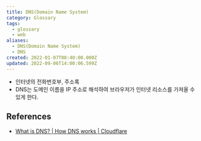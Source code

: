 ```yaml
---
title: DNS(Domain Name System)
category: Glossary
tags:
  - glossary
  - web
aliases:
  - DNS(Domain Name System)
  - DNS
created: 2022-01-07T08:40:00.000Z
updated: 2022-09-06T14:00:06.599Z
---
```


<Metadata />

- 인터넷의 전화번호부, 주소록
- DNS는 도메인 이름을 IP 주소로 해석하여 브라우저가 인터넷 리소스를 가져올 수 있게 한다.

## References

- [What is DNS? | How DNS works | Cloudflare](https://www.cloudflare.com/en-gb/learning/dns/what-is-dns/)
